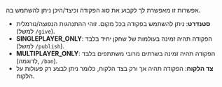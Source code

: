 אפשרות זו מאפשרת לך לקבוע את סוג הפקודה וכיצד/היכן ניתן להשתמש בה.

* **סטנדרט**: ניתן להשתמש בפקודה בכל מקום. זוהי ההתנהגות הנפוצה/נורמלית (למשל `/give`).
* **SINGLEPLAYER_ONLY**: הפקודה תהיה זמינה בעולמות של שחקן יחיד בלבד (למשל `/publish`).
* **MULTIPLAYER_ONLY**: הפקודה תהיה זמינה בשרתים מרובי משתתפים בלבד (לדוגמה, `/ban`).
* **צד הלקוח**: הפקודה תהיה אך ורק בצד הלקוח, כלומר ניתן לבצע רק פעולות על הלקוח.